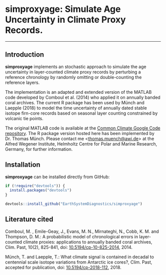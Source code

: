 # simproxyage: Simulate Age Uncertainty in Climate Proxy Records.

------------------------------

## Introduction

**simproxyage** implements an stochastic approach to simulate the age
uncertainty in layer-counted climate proxy records by perturbing a reference
chronology by randomly omitting or double-counting the reference layers.

The implementation is an adapted and extended version of the MATLAB code
developed by Comboul et al. (2014) who applied it on annually banded coral
archives. The current R package has been used by Münch and Laepple (2018) to
model the time uncertainty of annually dated stable isotope firn-core records
based on seasonal layer counting constrained by volcanic tie points.

The original MATLAB code is available at the [Common Climate Google Code
repository](https://code.google.com/p/common-climate/). The R package version
hosted here has been implemented by Dr. Thomas Münch. Please contact me
<<thomas.muench@awi.de>> at the Alfred Wegener Institute, Helmholtz Centre for
Polar and Marine Research, Germany, for further information.
 
## Installation

**simproxyage** can be installed directly from GitHub:

```r
if (!require("devtools")) {
  install.packages("devtools")
}

devtools::install_github("EarthSystemDiagnostics/simproxyage")
```

## Literature cited

Comboul, M. , Emile-Geay, J., Evans, M. N., Mirnateghi, N., Cobb, K. M. and
Thompson, D. M.: A probabilistic model of chronological errors in layer-counted
climate proxies: applications to annually banded coral archives, Clim. Past,
10(2), 825-841, doi:
[10.5194/cp-10-825-2014](https://doi.org/10.5194/cp-10-825-2014), 2014.

Münch, T. and Laepple, T.: What climate signal is contained in decadal to
centennial scale isotope variations from Antarctic ice cores?, Clim. Past,
accepted for publication, doi:
[10.5194/cp-2018-112](https://doi.org/10.5194/cp-2018-112), 2018.


